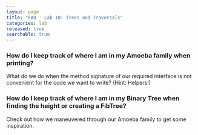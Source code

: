 ```yaml
---
layout: page
title: "FAQ - Lab 10: Trees and Traversals"
categories: lab
released: true
searchable: true
---
```


### How do I keep track of where I am in my Amoeba family when printing?
What do we do when the method signature of our required interface is not
convenient for the code we want to write? (Hint: Helpers!)

### How do I keep track of where I am in my Binary Tree when finding the height or creating a FibTree? 
Check out how we maneuvered through our Amoeba family to get some inspiration.